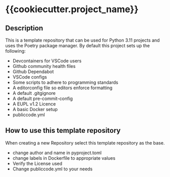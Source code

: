 # {{cookiecutter.project_name}}

## Description

This is a template repository that can be used for Python 3.11 projects and uses the Poetry package manager. By default this project sets up the following:

* Devcontainers for VSCode users
* Github community health files
* Github Dependabot
* VSCode configs
* Some scripts to adhere to programming standards
* A editorconfig file so editors enforce formatting
* A default .gitgignore
* A default pre-commit-config
* A EUPL v1.2 Licence
* A basic Docker setup
* publiccode.yml

## How to use this template repository

When creating a new Repository select this template repository as the base.
* change author and name in pyproject.toml
* change labels in Dockerfile to appropriate values
* Verify the License used
* Change publiccode.yml to your needs
